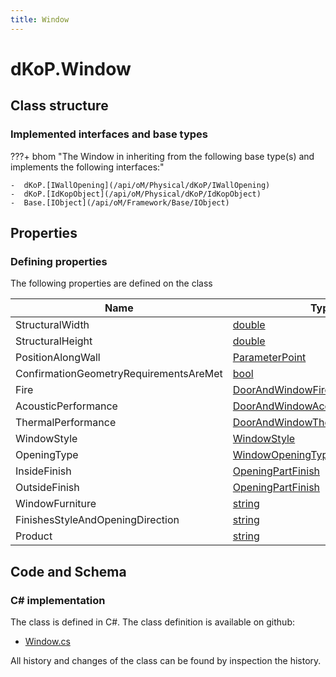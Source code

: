 ```yaml
---
title: Window
---
```


# dKoP.Window



## Class structure

### Implemented interfaces and base types

???+ bhom "The Window in inheriting from the following base type(s) and implements the following interfaces:"

    -  dKoP.[IWallOpening](/api/oM/Physical/dKoP/IWallOpening)
    -  dKoP.[IdKopObject](/api/oM/Physical/dKoP/IdKopObject)
    -  Base.[IObject](/api/oM/Framework/Base/IObject)


## Properties



### Defining properties

The following properties are defined on the class

| Name             | Type             | Description      | Quantity         |
|------------------|------------------|------------------|------------------|
| StructuralWidth | [double](https://learn.microsoft.com/en-us/dotnet/api/System.Double?view=netstandard-2.0) | - | - |
| StructuralHeight | [double](https://learn.microsoft.com/en-us/dotnet/api/System.Double?view=netstandard-2.0) | - | - |
| PositionAlongWall | [ParameterPoint](/api/oM/Physical/dKoP/ParameterPoint) | - | - |
| ConfirmationGeometryRequirementsAreMet | [bool](https://learn.microsoft.com/en-us/dotnet/api/System.Boolean?view=netstandard-2.0) | - | - |
| Fire | [DoorAndWindowFire](/api/oM/Physical/dKoP/DoorAndWindowFire) | - | - |
| AcousticPerformance | [DoorAndWindowAcoustics](/api/oM/Physical/dKoP/DoorAndWindowAcoustics) | - | - |
| ThermalPerformance | [DoorAndWindowThermalPerformance](/api/oM/Physical/dKoP/DoorAndWindowThermalPerformance) | - | - |
| WindowStyle | [WindowStyle](/api/oM/Physical/dKoP/WindowStyle) | - | - |
| OpeningType | [WindowOpeningType](/api/oM/Physical/dKoP/WindowOpeningType) | - | - |
| InsideFinish | [OpeningPartFinish](/api/oM/Physical/dKoP/OpeningPartFinish) | - | - |
| OutsideFinish | [OpeningPartFinish](/api/oM/Physical/dKoP/OpeningPartFinish) | - | - |
| WindowFurniture | [string](https://learn.microsoft.com/en-us/dotnet/api/System.String?view=netstandard-2.0) | - | - |
| FinishesStyleAndOpeningDirection | [string](https://learn.microsoft.com/en-us/dotnet/api/System.String?view=netstandard-2.0) | - | - |
| Product | [string](https://learn.microsoft.com/en-us/dotnet/api/System.String?view=netstandard-2.0) | - | - |


## Code and Schema

### C# implementation

The class is defined in C#. The class definition is available on github:

- [Window.cs](https://github.com/BHoM/dKoP_Toolkit/blob/develop/dKoP_oM/Geometry/Openings/Window.cs)

All history and changes of the class can be found by inspection the history.
